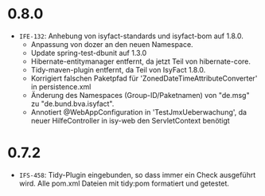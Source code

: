 # 0.8.0
- `IFE-132`: Anhebung von isyfact-standards und isyfact-bom auf 1.8.0. 
    * Anpassung von dozer an den neuen Namespace. 
    * Update spring-test-dbunit auf 1.3.0
    * Hibernate-entitymanager entfernt, da jetzt Teil von hibernate-core. 
    * Tidy-maven-plugin entfernt, da Teil von IsyFact 1.8.0.
    * Korrigiert falschen Paketpfad für 'ZonedDateTimeAttributeConverter' in persistence.xml 
    * Änderung des Namespaces (Group-ID/Paketnamen) von "de.msg" zu "de.bund.bva.isyfact".
    * Annotiert @WebAppConfiguration in 'TestJmxUeberwachung', da neuer HilfeController in isy-web den ServletContext benötigt

# 0.7.2
- `IFS-458`: Tidy-Plugin eingebunden, so dass immer ein Check ausgeführt wird. Alle pom.xml Dateien mit tidy:pom formatiert und getestet.